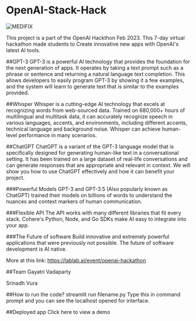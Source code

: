 # OpenAI-Stack-Hack
![MEDIFIX](https://user-images.githubusercontent.com/67108072/222713368-83369852-83dc-4205-afe8-a86545b15720.png)

This project is a part of the OpenAI Hackthon Feb 2023. This 7-day virtual hackathon made students to Create innovative new apps with OpenAI's latest AI tools.

##GPT-3
GPT-3 is a powerful AI technology that provides the foundation for the next generation of apps. It operates by taking a text prompt such as a phrase or sentence and returning a natural language text completion. This allows developers to easily program GPT-3 by showing it a few examples, and the system will learn to generate text that is similar to the examples provided. 

##Whisper
Whisper is a cutting-edge AI technology that excels at recognizing words from web-sourced data. Trained on 680,000+ hours of multilingual and multitask data, it can accurately recognize speech in various languages, accents, and environments, including different accents, technical language and background noise. Whisper can achieve human-level performance in many scenarios.

##ChatGPT
ChatGPT is a variant of the GPT-3 language model that is specifically designed for generating human-like text in a conversational setting. It has been trained on a large dataset of real-life conversations and can generate responses that are appropriate and relevant in context. We will show you how to use ChatGPT effectively and how it can benefit your project.

###Powerful Models
GPT-3 and GPT-3.5 (Also popularly known as ChatGPT)  trained their models on billions of words to understand the nuances and context markers of human communication.

###Flexible API
The API works with many different libraries that fit every stack. Cohere's Python, Node, and Go SDKs make AI easy to integrate into your app.

###The Future of software
Build innovative and extremely powerful applications that were previously not possible. The future of software development is AI native.

More at this link: https://lablab.ai/event/openai-hackathon

##Team
Gayatri Vadaparty

Srinadh Vura

##How to run the code?
streamlit run filename.py
Type this in command prompt and you can see the localhost opened for interface.

##Deployed app
Click here to view a demo 
